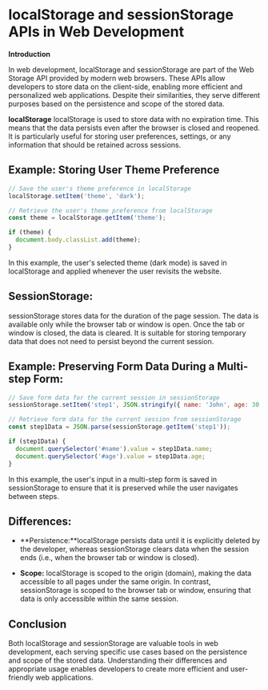# localStorage and sessionStorage APIs in Web Development

**Introduction**

In web development, localStorage and sessionStorage are part of the Web Storage API provided by modern web browsers. These APIs allow developers to store data on the client-side, enabling more efficient and personalized web applications. Despite their similarities, they serve different purposes based on the persistence and scope of the stored data.

**localStorage**
localStorage is used to store data with no expiration time. This means that the data persists even after the browser is closed and reopened. It is particularly useful for storing user preferences, settings, or any information that should be retained across sessions.

## Example: Storing User Theme Preference
```javascript
// Save the user's theme preference in localStorage
localStorage.setItem('theme', 'dark');

// Retrieve the user's theme preference from localStorage
const theme = localStorage.getItem('theme');

if (theme) {
  document.body.classList.add(theme);
}
```
In this example, the user's selected theme (dark mode) is saved in localStorage and applied whenever the user revisits the website.

## SessionStorage:
sessionStorage stores data for the duration of the page session. The data is available only while the browser tab or window is open. Once the tab or window is closed, the data is cleared. It is suitable for storing temporary data that does not need to persist beyond the current session.

## Example: Preserving Form Data During a Multi-step Form:
```javascript
// Save form data for the current session in sessionStorage
sessionStorage.setItem('step1', JSON.stringify({ name: 'John', age: 30 }));

// Retrieve form data for the current session from sessionStorage
const step1Data = JSON.parse(sessionStorage.getItem('step1'));

if (step1Data) {
  document.querySelector('#name').value = step1Data.name;
  document.querySelector('#age').value = step1Data.age;
}
```
In this example, the user's input in a multi-step form is saved in sessionStorage to ensure that it is preserved while the user navigates between steps.

## Differences:
- **Persistence:**localStorage persists data until it is explicitly deleted by the developer, whereas sessionStorage clears data when the session ends (i.e., when the browser tab or window is closed).

- **Scope:** localStorage is scoped to the origin (domain), making the data accessible to all pages under the same origin. In contrast, sessionStorage is scoped to the browser tab or window, ensuring that data is only accessible within the same session.

## Conclusion
Both localStorage and sessionStorage are valuable tools in web development, each serving specific use cases based on the persistence and scope of the stored data. Understanding their differences and appropriate usage enables developers to create more efficient and user-friendly web applications.